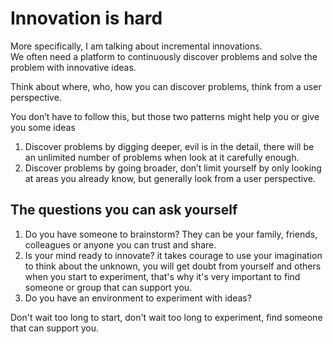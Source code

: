 # Innovation is hard

More specifically, I am talking about incremental innovations.  
We often need a platform to continuously discover problems and solve the problem with innovative ideas.

Think about where, who, how you can discover problems, think from a user perspective.

You don’t have to follow this, but those two patterns might help you or give you some ideas

1. Discover problems by digging deeper, evil is in the detail, there will be an unlimited number of problems when look at it carefully enough.
2. Discover problems by going broader, don’t limit yourself by only looking at areas you already know, but generally look from a user perspective.

## The questions you can ask yourself

1. Do you have someone to brainstorm? They can be your family, friends, colleagues or anyone you can trust and share.
2. Is your mind ready to innovate? it takes courage to use your imagination to think about the unknown, you will get doubt from yourself and others when you start to experiment, that's why it's very important to find someone or group that can support you.
3. Do you have an environment to experiment with ideas?

Don't wait too long to start, don't wait too long to experiment, find someone that can support you.
